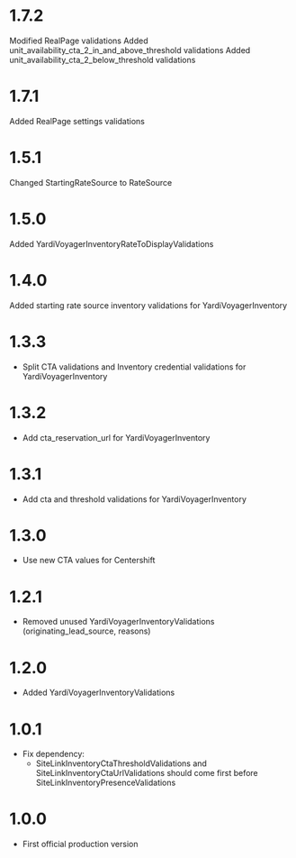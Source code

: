 # 1.7.2

Modified RealPage validations
Added unit_availability_cta_2_in_and_above_threshold validations
Added unit_availability_cta_2_below_threshold validations

# 1.7.1

Added RealPage settings validations

# 1.5.1

Changed StartingRateSource to RateSource

# 1.5.0

Added YardiVoyagerInventoryRateToDisplayValidations

# 1.4.0

Added starting rate source inventory validations for YardiVoyagerInventory

# 1.3.3

- Split CTA validations and Inventory credential validations for YardiVoyagerInventory

# 1.3.2

- Add cta_reservation_url for YardiVoyagerInventory

# 1.3.1

- Add cta and threshold validations for YardiVoyagerInventory

# 1.3.0

- Use new CTA values for Centershift

# 1.2.1

- Removed unused YardiVoyagerInventoryValidations (originating_lead_source, reasons)

# 1.2.0

- Added YardiVoyagerInventoryValidations

# 1.0.1

- Fix dependency:
  - SiteLinkInventoryCtaThresholdValidations and SiteLinkInventoryCtaUrlValidations
    should come first before SiteLinkInventoryPresenceValidations

# 1.0.0

- First official production version
